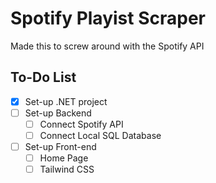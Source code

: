 # Spotify Playist Scraper

Made this to screw around with the Spotify API

## To-Do List

- [x] Set-up .NET project  
- [ ] Set-up Backend
    - [ ] Connect Spotify API
    - [ ] Connect Local SQL Database 
- [ ] Set-up Front-end
    - [ ] Home Page
    - [ ] Tailwind CSS